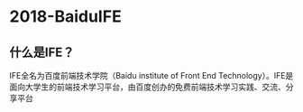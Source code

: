 # 2018-BaiduIFE

## 什么是IFE？

IFE全名为百度前端技术学院（Baidu institute of Front End Technology）。IFE是面向大学生的前端技术学习平台，由百度创办的免费前端技术学习实践、交流、分享平台